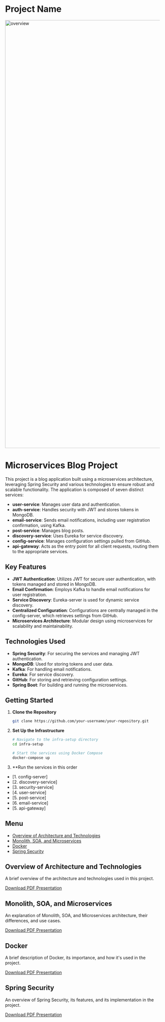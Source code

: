 # Project Name

<img width="1389" alt="overview" src="https://github.com/user-attachments/assets/11cea748-be93-474d-b443-dbbecab45ca2">


# Microservices Blog Project

This project is a blog application built using a microservices architecture, leveraging Spring Security and various technologies to ensure robust and scalable functionality. The application is composed of seven distinct services:

- **user-service**: Manages user data and authentication.
- **auth-service**: Handles security with JWT and stores tokens in MongoDB.
- **email-service**: Sends email notifications, including user registration confirmation, using Kafka.
- **post-service**: Manages blog posts.
- **discovery-service**: Uses Eureka for service discovery.
- **config-service**: Manages configuration settings pulled from GitHub.
- **api-gateway**: Acts as the entry point for all client requests, routing them to the appropriate services.

## Key Features

- **JWT Authentication**: Utilizes JWT for secure user authentication, with tokens managed and stored in MongoDB.
- **Email Confirmation**: Employs Kafka to handle email notifications for user registration.
- **Service Discovery**: Eureka-server is used for dynamic service discovery.
- **Centralized Configuration**: Configurations are centrally managed in the config-server, which retrieves settings from GitHub.
- **Microservices Architecture**: Modular design using microservices for scalability and maintainability.


## Technologies Used

- **Spring Security**: For securing the services and managing JWT authentication.
- **MongoDB**: Used for storing tokens and user data.
- **Kafka**: For handling email notifications.
- **Eureka**: For service discovery.
- **GitHub**: For storing and retrieving configuration settings.
- **Spring Boot**: For building and running the microservices.

## Getting Started

1. **Clone the Repository**

   ```bash
   git clone https://github.com/your-username/your-repository.git

2. **Set Up the Infrastructure**

   ```bash
   # Navigate to the infra-setup directory
   cd infra-setup

   # Start the services using Docker Compose
   docker-compose up

3. **Run the services in this order

- [1. config-server]
- [2. discovery-service]
- [3. security-service]
- [4. user-service]
- [5. post-service]
- [6. email-service]
- [5. api-gateway]


## Menu

- [Overview of Architecture and Technologies](#overview-of-architecture-and-technologies)
- [Monolith, SOA, and Microservices](#monolith-soa-and-microservices)
- [Docker](#docker)
- [Spring Security](#spring-security)

## Overview of Architecture and Technologies

A brief overview of the architecture and technologies used in this project. 

[Download PDF Presentation](path/to/architecture-and-technologies.pdf)

## Monolith, SOA, and Microservices

An explanation of Monolith, SOA, and Microservices architecture, their differences, and use cases.

[Download PDF Presentation](path/to/monolith-soa-microservices.pdf)

## Docker

A brief description of Docker, its importance, and how it's used in the project.

[Download PDF Presentation](path/to/docker.pdf)

## Spring Security

An overview of Spring Security, its features, and its implementation in the project.

[Download PDF Presentation](path/to/spring-security.pdf)
